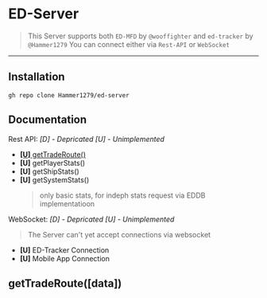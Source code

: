 ED-Server
==========

> This Server supports both `ED-MFD` by `@wooffighter` and `ed-tracker` by `@Hammer1279`
> You can connect either via `Rest-API` or `WebSocket`
---

Installation
------------

```xl
gh repo clone Hammer1279/ed-server
```

Documentation
----

Rest API:
*[D] - Depricated*
*[U] - Unimplemented*

- [**[U]** getTradeRoute()](#getTradeRoute)
- **[U]** getPlayerStats()
- **[U]** getShipStats()
- **[U]** getSystemStats()
    > only basic stats, for indeph stats request via EDDB implementatioon

WebSocket:
*[D] - Depricated*
*[U] - Unimplemented*
 > The Server can't yet accept connections via websocket

- **[U]** ED-Tracker Connection
- **[U]** Mobile App Connection

## getTradeRoute([data])
